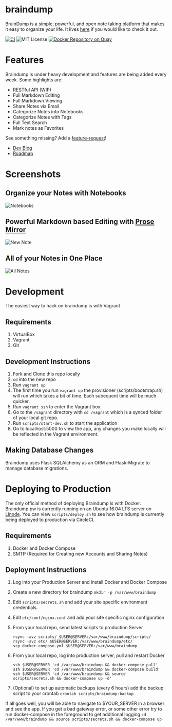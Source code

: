 # braindump

BrainDump is a simple, powerful, and open note taking platform that makes it easy to organize your life. It lives [here](http://braindump.pw) if you would like to check it out.

[![CI](https://circleci.com/gh/levlaz/braindump.svg?style=shield&circle-token=:circle-token)](https://circleci.com/gh/levlaz/braindump)
![MIT License](https://img.shields.io/github/license/mashape/apistatus.svg)
[![Docker Repository on Quay](https://quay.io/repository/levlaz/braindump/status "Docker Repository on Quay")](https://quay.io/repository/levlaz/braindump)

# Features

Braindump is under heavy development and features are being added every week. Some highlights are:

* RESTful API (WIP)
* Full Markdown Editing
* Full Markdown Viewing
* Share Notes via Email
* Categorize Notes into Notebooks
* Categorize Notes with Tags
* Full Text Search
* Mark notes as Favorites

See something missing? Add a [feature-request](https://github.com/levlaz/braindump/issues)!

* [Dev Blog](https://levlaz.org/category/braindump/)
* [Roadmap](https://github.com/levlaz/braindump/issues?q=is%3Aopen+is%3Aissue+label%3Afeature)

# Screenshots

## Organize your Notes with Notebooks
![Notebooks](https://github.com/levlaz/braindump/blob/master/app/static/images/notebooks.png)

## Powerful Markdown based Editing with [Prose Mirror](https://prosemirror.net/)
![New Note](https://github.com/levlaz/braindump/blob/master/app/static/images/new_note.png)

## All of your Notes in One Place
![All Notes](https://github.com/levlaz/braindump/blob/master/app/static/images/all_notes.png)

# Development

The easiest way to hack on braindump is with Vagrant

## Requirements
1. VirtualBox
2. Vagrant
3. Git

## Development Instructions
1. Fork and Clone this repo locally
2. `cd` into the new repo
3. Run `vagrant up`
4. The first time you run `vagrant up` the provisioner (scripts/bootstrap.sh) will run which takes a bit of time. Each subequent time will be much quicker.
5. Run `vagrant ssh` to enter the Vagrant box.
6. Go to the `/vagrant` directory with `cd /vagrant` which is a synced folder of your local git repo.
6. Run `scripts/start-dev.sh` to start the application
7. Go to localhost:5000 to view the app, any changes you make locally will be reflected in the Vagrant environment.

## Making Database Changes 

Braindump uses Flask SQLAlchemy as an ORM and Flask-Migrate to manage database migrations. 

# Deploying to Production
The only official method of deploying Braindump is with Docker. Braindump.pw is currently running on an Ubuntu 16.04 LTS server on [Linode](https://www.linode.com/?r=15437cfec0948d105bf7478af2422241ed5da188). You can view `scripts/deploy.sh` to see how braindump is currently being deployed to production via CircleCI.

## Requirements
1. Docker and Docker Compose
2. SMTP (Required for Creating new Accounts and Sharing Notes)

## Deployment Instructions
1. Log into your Production Server and install Docker and Docker Compose
2. Create a new directory for braindump `mkdir -p /var/www/braindump`
3. Edit `scripts/secrets.sh` and add your site specific environment credentials.
4. Edit `etc/conf/nginx.conf` and add your site specific nginx configuration
5. From your local repo, send latest scripts to production Server

    ```
    rsync -avz scripts/ $USER@SERVER:/var/www/braindump/scripts/
    rsync -avz etc/ $USER@SERVER:/var/www/braindump/etc/
    scp docker-compose.yml $USER@SERVER:/var/www/braindump
    ```

6. From your local repo, log into production server, pull and restart Docker

    ```
    ssh $USER@SERVER 'cd /var/www/braindump && docker-compose pull'
    ssh $USER@SERVER 'cd /var/www/braindump && docker-compose build'
    ssh $USER@SERVER 'cd /var/www/braindump && source scripts/secrets.sh && docker-compose up -d'
    ```

7. (Optional) to set up automatic backups (every 6 hours) add the backup script to your crontab `crontab scripts/braindump-backup`

If all goes well, you will be able to navigate to $YOUR_SERVER in a browser and see the app. If you get a bad gateway error, or some other error try to run docker-compose in the foreground to get additional logging `cd /var/www/braindump && source scripts/secrets.sh && docker-compose up`
